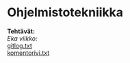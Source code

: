 # Ohjelmistotekniikka
**Tehtävät:**
<br>
_Eka viikko:_
<br>
[gitlog.txt](https://github.com/DeatNu/ot-harjoitustyo/blob/master/laskarit/viikko1/gitlog.txt)
<br>
[komentorivi.txt](https://github.com/DeatNu/ot-harjoitustyo/blob/master/laskarit/viikko1/komentorivi.txt)
